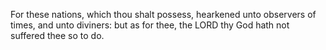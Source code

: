 For these nations, which thou shalt possess, hearkened unto observers of times, and unto diviners: but as for thee, the LORD thy God hath not suffered thee so to do.
